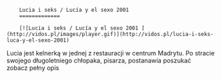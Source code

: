 
        Lucia i seks / Lucía y el sexo 2001 
        =============
        
        [![Lucia i seks / Lucía y el sexo 2001 ](http://vidos.pl/images/player.gif)](http://vidos.pl/lucia-i-seks-luca-y-el-sexo-2001)
        
        
 Lucia jest kelnerką w jednej z restauracji w centrum Madrytu. Po stracie swojego długoletniego chłopaka, pisarza, postanawia poszukać zobacz pełny opis
    